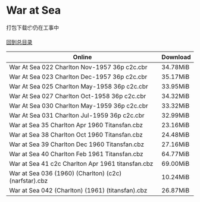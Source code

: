 # War at Sea

打包下载📦仍在工事中

[回到总目录](/Catalogs.md)







Online | Download
--- | ---
War At Sea 022 Charlton Nov-1957 36p c2c.cbr | 34.78MiB
War At Sea 023 Charlton Dec-1957 36p c2c.cbr | 35.17MiB
War At Sea 025 Charlton May-1958 36p c2c.cbr | 33.95MiB
War At Sea 027 Charlton Oct-1958 36p c2c.cbr | 34.32MiB
War At Sea 030 Charlton May-1959 36p c2c.cbr | 33.32MiB
War At Sea 031 Charlton Jul-1959 36p c2c.cbr | 32.99MiB
War at Sea 35 Charlton Apr 1960 Titansfan.cbz | 23.16MiB
War at Sea 38 Charlton Oct 1960 Titansfan.cbz | 24.48MiB
War at Sea 39 Charlton Dec 1960 Titansfan.cbz | 27.16MiB
War at Sea 40 Charlton Feb 1961 Titansfan.cbz | 64.77MiB
War at Sea 41 c2c Charlton Apr 1961 titansfan.cbz | 69.00MiB
War at Sea 036 (1960) (Charlton) (c2c) (narfstar).cbz | 10.24MiB
War at Sea 042 (Charlton) (1961) (titansfan).cbz | 26.87MiB
